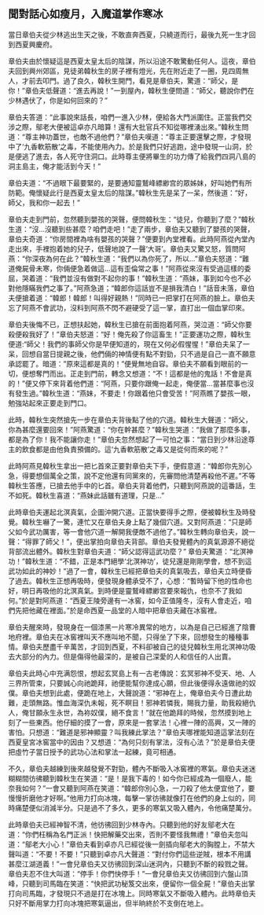 聞對話心如瘦月，入魔道掌作寒冰
------------------------------

當日章伯夫從少林逃出生天之後，不敢直奔西夏，只繞道而行，最後九死一生才回到西夏興慶府。

章伯夫由於懷疑這是西夏太皇太后的陰謀，所以沿途不敢驚動任何人。這夜，章伯夫回到興州郊區，見徒弟韓秋生的房子裡有燈光，先在附近走了一圈，見四周無人，才前去叩門。過了良久，韓秋生開門，看見是章伯夫，驚道：“師父，是你！”章伯夫低聲道：“進去再說！”一到屋內，韓秋生便問道：“師父，聽說你們在少林遇伏了，你是如何回來的？”

章伯夫答道：“此事說來話長，咱們一進入少林，便給各大門派圍住。正當我們交涉之際，鄔老大便被這卓亦凡暗算！還有大批官兵不知從哪裡湧出來。”韓秋生問道：“尊主神功蓋世，也敵不過他們？”章伯夫嘆道：“尊主正要還擊之際，才發現中了‘九香軟筋散’之毒，不能使用內力。於是我們只好逃跑，途中發現一山洞，於是便逃了進去，各人死守住洞口。此時尊主便將畢生的功力傳了給我們四洞八島的洞主島主，俺才能活到今天！”

章伯夫道：“不過眼下最要緊的，是要通知靈鷲峰縹緲宫的眾姊妹，好叫她們有所防範。俺懷疑此行是西夏太皇太后的陰謀。”韓秋生先是呆了一呆，然後道：“好，師父，我和你一起去！”

章伯夫走到門前，忽然聽到嬰孩的哭聲，便問韓秋生：“徒兒，你聽到了麼？”韓秋生道：“沒...沒聽到些甚麼？咱們走吧！”走了兩步，章伯夫又聽到了嬰孩的哭聲，章伯夫奇道：“你房間裡為啥有嬰孩的哭聲？”便要到內堂裡看。此時阿燕從內堂內走出來，手裡抱着她的兒子，低聲地說了一聲‘大哥’。章伯夫又驚又怒，質問阿燕：“你深夜為何在此？”韓秋生道：“我們以為你死了，所以...”章伯夫怒道：“難道俺屍骨未寒，你倆便急着做這...這有歪倫常之事！”阿燕從來沒有受過這樣的委屈，哭着道：“我們並沒有做對不起你的事！”韓秋生道：“燕妹，事到如今也不必對他隱瞞我們之事了。”阿燕急道；“韓郎你這話豈不是損我清白！”話音未落，章伯夫便搶着道：“韓郎！韓郎！叫得好親熱！”同時已一把掌打在阿燕的臉上。章伯夫忘了阿燕不會武功，沒料到阿燕不閃不避硬受了這一掌，直打出一個血掌印來。

章伯夫後悔不已，正想扶起她，韓秋生已搶在前面抱着阿燕，哭泣道：“師父你要殺便殺我好了！”章伯夫怒道：“好！俺先殺了你這畜生！”正要運功之際，韓秋生便道:“師父！我們的事師父你是早便知道的，現在又何必假惺惺！”章伯夫呆了一呆，回想自當日提親之後，他們倆的神情便有點不對勁，只不過是自己一直不願意承認罷了。暗道：”原來這都是真的！”便覺無地自容。章伯夫不願看到眼前的一切，便想奪門而出。正走到門前，轉念又想道：“不！這都是他的鬼話！不會是真的！”便又停下來背着他們道：“阿燕，只要你跟俺一起走，俺便當...當甚麼事也沒有發生過。”韓秋生道：“燕妹，不要走！你跟着他只會受苦！”阿燕瞧了嬰孩一眼，勉強站起來正要走到門口。

此時，韓秋生突然搶先一步在章伯夫背後點了他的穴道。韓秋生大聲道：“師父，你為甚麼還要回來！”阿燕驚道：“你在幹甚麼？”韓秋生哭道：“我做了那麼多事，都是為了你！我不能讓你走！”章伯夫忽然想起了一可怕之事：“當日到少林沿途尊主的飲食都是由他負責預備的。這‘九香軟筋散’之毒又是從何而來的呢？”

此時阿燕見韓秋生拿出一把匕首來正要對章伯夫下手，便假意道：“韓郎你先別心急，得要想個萬全之策，說不定他還有同黨來的，先審問他清楚再殺他不遲。”不等韓秋生答應，已搶去他手中的匕首。章伯夫背着他們，只聽到阿燕說的這番話，生不如死。韓秋生喜道：“燕妹此話雖有道理，只是...”

此時章伯夫運起北溟真氣，企圖沖開穴道。正當快要得手之際，便被韓秋生及時發覺。韓秋生嚇了一驚，連忙又在章伯夫身上點了幾個穴道。又對阿燕道：“只是師父如今武功厲害，等一會他穴道一解開我便敵不過他了。”韓秋生轉向章伯夫，說一聲：“得罪了師父！”，便出掌拍向章伯夫背部。章伯夫發覺體內的真氣源源不絕從背部流出體外。韓秋生對章伯夫道：“師父認得這武功麼？” 章伯夫驚道：“北溟神功！”韓秋生道：“不錯，正是本門絕學‘北溟神功’，徒兒還是剛剛學會，想不到這武功如此的神妙！”過了一會，韓秋生已經把章伯夫的真氣吸去，章伯夫立時便昏了過去。韓秋生正想再吸時，便發現身體承受不了，心想：“暫時留下他的性命也好，明日再吸他的北溟真氣。到時便是靈鷲峰縹緲宫要來報仇，也奈不了我如何。”於是對阿燕道：“西夏王陵旁邊有一冰窖，如今正值隆冬，沒有人會走近，咱們先把他藏在裡面。”於是命西夏一品堂的人暗中把章伯夫藏在冰窖裡。

章伯夫醒來時，發現身在一個漆黑一片寒冷異常的地方，以為是自己已經進了陰曹地府裡。章伯夫在冰窖裡叫天不應叫地不聞，只得坐了下來，回想發生的種種事情。章伯夫歷盡千辛萬苦，才回到西夏，不料卻被自己的徒兒韓秋生用北溟神功吸去大部分的內力。但是傷得他最深的，是被自己深愛的人和信任的人出賣。

章伯夫此時心中充满怨恨，想起玄冥島上有一古老傳說：玄冥邪神不受天、地、人三界所管束，只要誠心向祂跪拜，祂便能幫你達成心願，但此後便得永遠做祂的奴僕。章伯夫想到此處，便跪在地上，大聲說道：“邪神在上，俺章伯夫今日遭此劫難，走頭無路。惟血海深仇未報，死不瞑目！邪神若憐我，賜我力量，助我殺絕仇人，俺甘願永生永世，為袮奴僕，絕不食言！”就在他跪拜的時候，忽然摸到地上刻了一些東西。他仔細的摸了一會，原來是一套掌法！心裡一陣的高興，又一陣的害怕。只想道：“難道是邪神顯靈？叫我練此掌法？”章伯夫哪裡能知道這掌法刻在西夏皇宮冰窖當中的因由？又想道：“為何只刻有掌法，沒有心法？”於是章伯夫便把虛竹子當日授予的武功心法和掌法一起練，竟可相通。

不久，章伯夫越練到後來越發覺不對勁，體內不斷吸入冰窖裡的寒氣。章伯夫迷迷糊糊間彷彿聽到韓秋生在笑道：“是！是我下毒的！如今你已經成為一個廢人，能奈我如何？”一會又聽到阿燕在笑道：“韓郎你別心急，一刀殺了他太便宜他了，要慢慢折磨他才好啊。”他用力打向冰塊，每擊一掌彷彿就像打在他們的身上似的，同時痛楚便似消減半分。只是過不了多久，更多的寒氣又吸入體內，令他痛楚萬分。

此時章伯夫已經神智不清，他彷彿回到少林寺內。只聽到他的好友鄔老大在道：“你們枉稱為名門正派！快把解藥交出來，否則不要怪我無禮！”章伯夫忽叫道：“鄔老大小心！”章伯夫看到卓亦凡已經從後一劍插向鄔老大的胸膛上，不禁大聲叫道：“不要！不要！”只聽到卓亦凡大聲道：“對付你們這些逆賊，根本不用講甚麼江湖道義！”一會兒章伯夫又彷彿回到深山迷洞內，只聽到不斷的殺戮之聲。章伯夫忍不住大叫道：“停手！你們快停手！”一會兒章伯夫又彷彿回到六盤山頂峰，只聽到司馬臨在笑道：“快把武功秘笈交出來，便留你一個全屍！”章伯夫出掌打向司馬臨，才發現只不過是打在冰塊上。同時寒氣又不斷吸入體內。此時章伯夫只好不斷用掌力打向冰塊把寒氣逼出，但半晌終於不支倒在地上。
